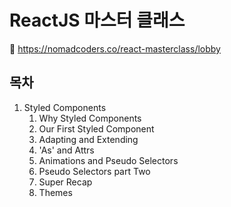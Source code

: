# ReactJS 마스터 클래스

🔗 https://nomadcoders.co/react-masterclass/lobby

## 목차

1. Styled Components
    1. Why Styled Components
    2. Our First Styled Component
    3. Adapting and Extending
    4. 'As' and Attrs
    5. Animations and Pseudo Selectors
    6. Pseudo Selectors part Two
    7. Super Recap
    8. Themes